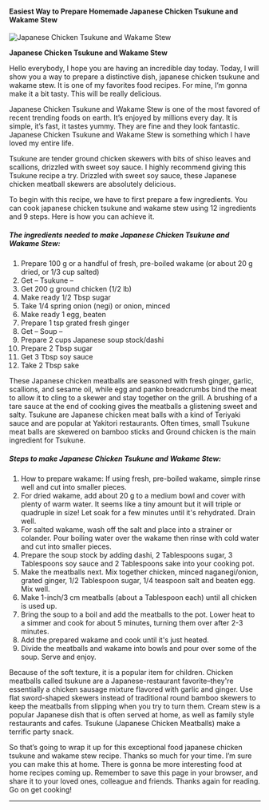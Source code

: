             

#### Easiest Way to Prepare Homemade Japanese Chicken Tsukune and Wakame Stew

![Japanese Chicken Tsukune and Wakame Stew](https://img-global.cpcdn.com/recipes/2432172_1337b009dc2f070d/751x532cq70/japanese-chicken-tsukune-and-wakame-stew-recipe-main-photo.jpg)

**Japanese Chicken Tsukune and Wakame Stew**

Hello everybody, I hope you are having an incredible day today. Today, I will show you a way to prepare a distinctive dish, japanese chicken tsukune and wakame stew. It is one of my favorites food recipes. For mine, I’m gonna make it a bit tasty. This will be really delicious.

Japanese Chicken Tsukune and Wakame Stew is one of the most favored of recent trending foods on earth. It’s enjoyed by millions every day. It is simple, it’s fast, it tastes yummy. They are fine and they look fantastic. Japanese Chicken Tsukune and Wakame Stew is something which I have loved my entire life.

Tsukune are tender ground chicken skewers with bits of shiso leaves and scallions, drizzled with sweet soy sauce. I highly recommend giving this Tsukune recipe a try. Drizzled with sweet soy sauce, these Japanese chicken meatball skewers are absolutely delicious.

To begin with this recipe, we have to first prepare a few ingredients. You can cook japanese chicken tsukune and wakame stew using 12 ingredients and 9 steps. Here is how you can achieve it.

##### The ingredients needed to make Japanese Chicken Tsukune and Wakame Stew:

1.  Prepare 100 g or a handful of fresh, pre-boiled wakame (or about 20 g dried, or 1/3 cup salted)
2.  Get – Tsukune –
3.  Get 200 g ground chicken (1/2 lb)
4.  Make ready 1/2 Tbsp sugar
5.  Take 1/4 spring onion (negi) or onion, minced
6.  Make ready 1 egg, beaten
7.  Prepare 1 tsp grated fresh ginger
8.  Get – Soup –
9.  Prepare 2 cups Japanese soup stock/dashi
10.  Prepare 2 Tbsp sugar
11.  Get 3 Tbsp soy sauce
12.  Take 2 Tbsp sake

These Japanese chicken meatballs are seasoned with fresh ginger, garlic, scallions, and sesame oil, while egg and panko breadcrumbs bind the meat to allow it to cling to a skewer and stay together on the grill. A brushing of a tare sauce at the end of cooking gives the meatballs a glistening sweet and salty. Tsukune are Japanese chicken meat balls with a kind of Teriyaki sauce and are popular at Yakitori restaurants. Often times, small Tsukune meat balls are skewered on bamboo sticks and Ground chicken is the main ingredient for Tsukune.

##### Steps to make Japanese Chicken Tsukune and Wakame Stew:

1.  How to prepare wakame: If using fresh, pre-boiled wakame, simple rinse well and cut into smaller pieces.
2.  For dried wakame, add about 20 g to a medium bowl and cover with plenty of warm water. It seems like a tiny amount but it will triple or quadruple in size! Let soak for a few minutes until it's rehydrated. Drain well.
3.  For salted wakame, wash off the salt and place into a strainer or colander. Pour boiling water over the wakame then rinse with cold water and cut into smaller pieces.
4.  Prepare the soup stock by adding dashi, 2 Tablespoons sugar, 3 Tablespoons soy sauce and 2 Tablespoons sake into your cooking pot.
5.  Make the meatballs next. Mix together chicken, minced naganegi/onion, grated ginger, 1/2 Tablespoon sugar, 1/4 teaspoon salt and beaten egg. Mix well.
6.  Make 1-inch/3 cm meatballs (about a Tablespoon each) until all chicken is used up.
7.  Bring the soup to a boil and add the meatballs to the pot. Lower heat to a simmer and cook for about 5 minutes, turning them over after 2-3 minutes.
8.  Add the prepared wakame and cook until it's just heated.
9.  Divide the meatballs and wakame into bowls and pour over some of the soup. Serve and enjoy.

Because of the soft texture, it is a popular item for children. Chicken meatballs called tsukune are a Japanese-restaurant favorite–they're essentially a chicken sausage mixture flavored with garlic and ginger. Use flat sword-shaped skewers instead of traditional round bamboo skewers to keep the meatballs from slipping when you try to turn them. Cream stew is a popular Japanese dish that is often served at home, as well as family style restaurants and cafes. Tsukune (Japanese Chicken Meatballs) make a terrific party snack.

So that’s going to wrap it up for this exceptional food japanese chicken tsukune and wakame stew recipe. Thanks so much for your time. I’m sure you can make this at home. There is gonna be more interesting food at home recipes coming up. Remember to save this page in your browser, and share it to your loved ones, colleague and friends. Thanks again for reading. Go on get cooking!

* * *